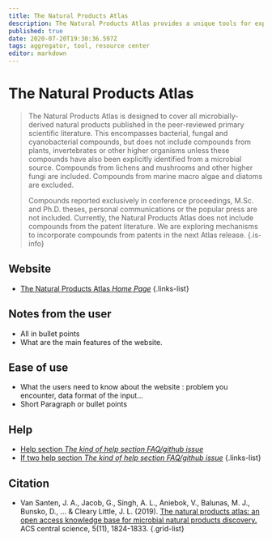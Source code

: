 ```yaml
---
title: The Natural Products Atlas
description: The Natural Products Atlas provides a unique tools for exploring natural products chemical space, offering perspective on the position that any molecule occupies.
published: true
date: 2020-07-20T19:30:36.597Z
tags: aggregator, tool, resource center
editor: markdown
---
```


# The Natural Products Atlas

> The Natural Products Atlas is designed to cover all microbially-derived natural products published in the peer-reviewed primary scientific literature. This encompasses bacterial, fungal and cyanobacterial compounds, but does not include compounds from plants, invertebrates or other higher organisms unless these compounds have also been explicitly identified from a microbial source. Compounds from lichens and mushrooms and other higher fungi are included. Compounds from marine macro algae and diatoms are excluded.
>
> Compounds reported exclusively in conference proceedings, M.Sc. and Ph.D. theses, personal communications or the popular press are not included. Currently, the Natural Products Atlas does not include compounds from the patent literature. We are exploring mechanisms to incorporate compounds from patents in the next Atlas release.
{.is-info}

 

## Website 

- [The Natural Products Atlas *Home Page*](https://www.npatlas.org/joomla/index.php)
 {.links-list}


 ## Notes from the user
 
 - All in bullet points
 - What are the main features of the website.

 
 ## Ease of use

- What the users need to know about the website : problem you encounter, data format of the input...
- Short Paragraph or bullet points


## Help

- [Help section *The kind of help section FAQ/github issue*](https://url_of_the_help_page)
- [If two help section *The kind of help section FAQ/github issue*](https://url_of_the_help_page)
{.links-list}


## Citation 

- Van Santen, J. A., Jacob, G., Singh, A. L., Aniebok, V., Balunas, M. J., Bunsko, D., ... & Cleary Little, J. L. (2019). [The natural products atlas: an open access knowledge base for microbial natural products discovery.](https://pubs.acs.org/doi/abs/10.1021/acscentsci.9b00806) ACS central science, 5(11), 1824-1833.
{.grid-list}
